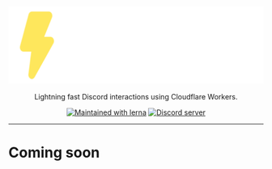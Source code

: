 <p align="center">
  <img src=".github/assets/logo.png">
</p>

<p align="center">
  Lightning fast Discord interactions using Cloudflare Workers.
</p>

<p align="center">
  <a href="https://github.com/lerna/lerna/"><img src="https://img.shields.io/badge/maintained%20with-lerna-cc00ff.svg" alt="Maintained with lerna"></a>
  <a href="https://discord.gg/wildbot"><img src="https://img.shields.io/discord/110462143152803840.svg?logo=discord&logoColor=white" alt="Discord server"></a>
</p>

---

# Coming soon